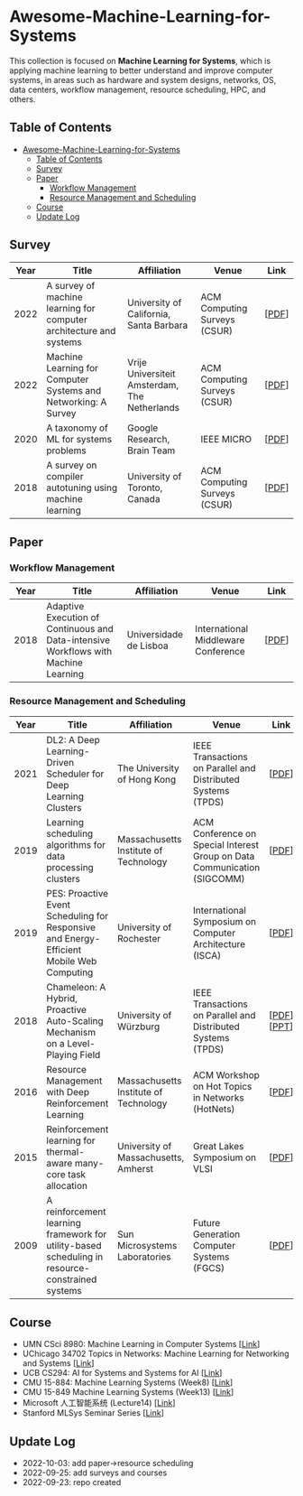 # Awesome-Machine-Learning-for-Systems
This collection is focused on **Machine Learning for Systems**, which is applying machine learning to better understand and improve computer systems, in areas such as hardware and system designs, networks, OS, data centers, workflow management, resource scheduling, HPC, and others.

## Table of Contents
- [Awesome-Machine-Learning-for-Systems](#awesome-machine-learning-for-systems)
  - [Table of Contents](#table-of-contents)
  - [Survey](#survey)
  - [Paper](#paper)
    - [Workflow Management](#workflow-management)
    - [Resource Management and Scheduling](#resource-management-and-scheduling)
  - [Course](#course)
  - [Update Log](#update-log)

## Survey
|Year|Title|Affiliation|Venue|Link|
|--|--|--|--|--|
|2022|A survey of machine learning for computer architecture and systems|University of California, Santa Barbara|ACM Computing Surveys (CSUR)|[[PDF](https://arxiv.org/abs/2102.07952)]|
|2022|Machine Learning for Computer Systems and Networking: A Survey|Vrije Universiteit Amsterdam, The Netherlands|ACM Computing Surveys (CSUR)|[[PDF](https://dl.acm.org/doi/pdf/10.1145/3523057)]|
|2020|A taxonomy of ML for systems problems|Google Research, Brain Team|IEEE MICRO|[[PDF](https://www.computer.org/csdl/magazine/mi/2020/05/09153088/1lSWijk1IoE)]|
|2018|A survey on compiler autotuning using machine learning|University of Toronto, Canada|ACM Computing Surveys (CSUR)|[[PDF](https://arxiv.org/abs/1801.04405)]|


## Paper

### Workflow Management
|Year|Title|Affiliation|Venue|Link|
|--|--|--|--|--|
|2018|Adaptive Execution of Continuous and Data-intensive Workflows with Machine Learning|Universidade de Lisboa|International Middleware Conference|[[PDF](https://www.gsd.inesc-id.pt/~sesteves/papers/middleware18-smartflux.pdf)]|

### Resource Management and Scheduling
|Year|Title|Affiliation|Venue|Link|
|--|--|--|--|--|
|2021|DL2: A Deep Learning-Driven Scheduler for Deep Learning Clusters|The University of Hong Kong|IEEE Transactions on Parallel and Distributed Systems (TPDS)|[[PDF](https://arxiv.org/abs/1909.06040)]|
|2019|Learning scheduling algorithms for data processing clusters|Massachusetts Institute of Technology|ACM Conference on Special Interest Group on Data Communication (SIGCOMM)|[[PDF](https://web.mit.edu/decima/content/sigcomm-2019.pdf)]|
|2019|PES: Proactive Event Scheduling for Responsive and Energy-Efficient Mobile Web Computing|University of Rochester|International Symposium on Computer Architecture (ISCA)|[[PDF](https://arxiv.org/abs/1911.07787)]|
|2018|Chameleon: A Hybrid, Proactive Auto-Scaling Mechanism on a Level-Playing Field|University of Würzburg|IEEE Transactions on Parallel and Distributed Systems (TPDS)|[[PDF](https://ieeexplore.ieee.org/document/8465991)][[PPT](https://pdfs.semanticscholar.org/74d8/8b2c2bbba11c42439ca9184c8f90f53c43fe.pdf)]|
|2016|Resource Management with Deep Reinforcement Learning|Massachusetts Institute of Technology|ACM Workshop on Hot Topics in Networks (HotNets)|[[PDF](https://people.csail.mit.edu/alizadeh/papers/deeprm-hotnets16.pdf)]|
|2015|Reinforcement learning for thermal-aware many-core task allocation|University of Massachusetts, Amherst|Great Lakes Symposium on VLSI|[[PDF](https://dl.acm.org/doi/10.1145/2742060.2742078)]|
|2009|A reinforcement learning framework for utility-based scheduling in resource-constrained systems|Sun Microsystems Laboratories|Future Generation Computer Systems (FGCS)|[[PDF](https://www.sciencedirect.com/science/article/abs/pii/S0167739X08000162)]|

## Course
- UMN CSci 8980: Machine Learning in Computer Systems [[Link](https://www-users.cselabs.umn.edu/classes/Spring-2019/csci8980/)]
- UChicago 34702 Topics in Networks: Machine Learning for Networking and Systems [[Link](https://people.cs.uchicago.edu/~junchenj/34702-fall19/index.html)]
- UCB CS294: AI for Systems and Systems for AI [[Link](https://ucbrise.github.io/cs294-ai-sys-sp19/#)]
- CMU 15-884: Machine Learning Systems (Week8) [[Link](https://catalyst.cs.cmu.edu/15-884-mlsys-sp21/)]
- CMU 15-849 Machine Learning Systems (Week13) [[Link](https://www.cs.cmu.edu/~zhihaoj2/15-849/)]
- Microsoft 人工智能系统 (Lecture14) [[Link](https://github.com/microsoft/AI-System)]
- Stanford MLSys Seminar Series [[Link](https://mlsys.stanford.edu/)]

## Update Log
- 2022-10-03: add paper->resource scheduling
- 2022-09-25: add surveys and courses
- 2022-09-23: repo created